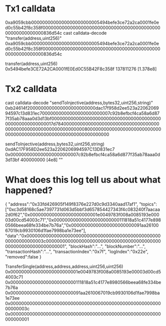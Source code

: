 # Tx1 calldata
0xa9059cbb0000000000000000000000005494befe3ce72a2ca0001fe0ed0c55b42f8c358f000000000000000000000000000000000000000000000000000000000836d54c
cast calldata-decode "transfer(address,uint256)" 0xa9059cbb0000000000000000000000005494befe3ce72a2ca0001fe0ed0c55b42f8c358f000000000000000000000000000000000000000000000000000000000836d54c

transfer(address,uint256) 
0x5494befe3CE72A2CA0001fE0Ed0C55B42F8c358f
137811276 [1.378e8]


# Tx2 calldata
cast calldata-decode "sendToInjective(address,bytes32,uint256,string)" 0xb24614f2000000000000000000000000dac17f958d2ee523a2206206994597c13d831ec70000000000000000000000007c92b8efbcf4ca58a6d877f35ab78aaa0d3d13bf0000000000000000000000000000000000000000000000000000000017d7840000000000000000000000000000000000000000000000000000000000000000800000000000000000000000000000000000000000000000000000000000000000

sendToInjective(address,bytes32,uint256,string)
0xdAC17F958D2ee523a2206206994597C13D831ec7
0x0000000000000000000000007c92b8efbcf4ca58a6d877f35ab78aaa0d3d13bf
400000000 [4e8]
""


# What does this log tell us about what happened?

{
  "address":"0x33fd426905f149f8376e227d0c9d3340aad17af1",
  "topics":["0xc3d58168c5ae7397731d063d5bbf3d657854427343f4c083240f7aacaa2d0f62","0x0000000000000000000000001e0049783f008a0085193e00003d00cd54003c71","0x000000000000000000000000111818a51c4177e8980566beea68fe334be7b76a","0x00000000000000000000000091aa2610067019cb9930106d1fae7998ba1e73ee"], "data":"0x000000000000000000000000000000000000000000000000000000000000003c0000000000000000000000000000000000000000000000000000000000000001",
  "blockHash":"...",
  "blockNumber":"...",
  "transactionHash":"...",
  "transactionIndex":"0x7f",
  "logIndex":"0x22e",
  "removed":false
}


TransferSingle(address,address,address,uint256,uint256)
0x0000000000000000000000001e0049783f008a0085193e00003d00cd54003c71
0x000000000000000000000000111818a51c4177e8980566beea68fe334be7b76a
0x00000000000000000000000091aa2610067019cb9930106d1fae7998ba1e73ee
0x000000000000000000000000000000000000000000000000000000000000003c
0x0000000000000000000000000000000000000000000000000000000000000001
